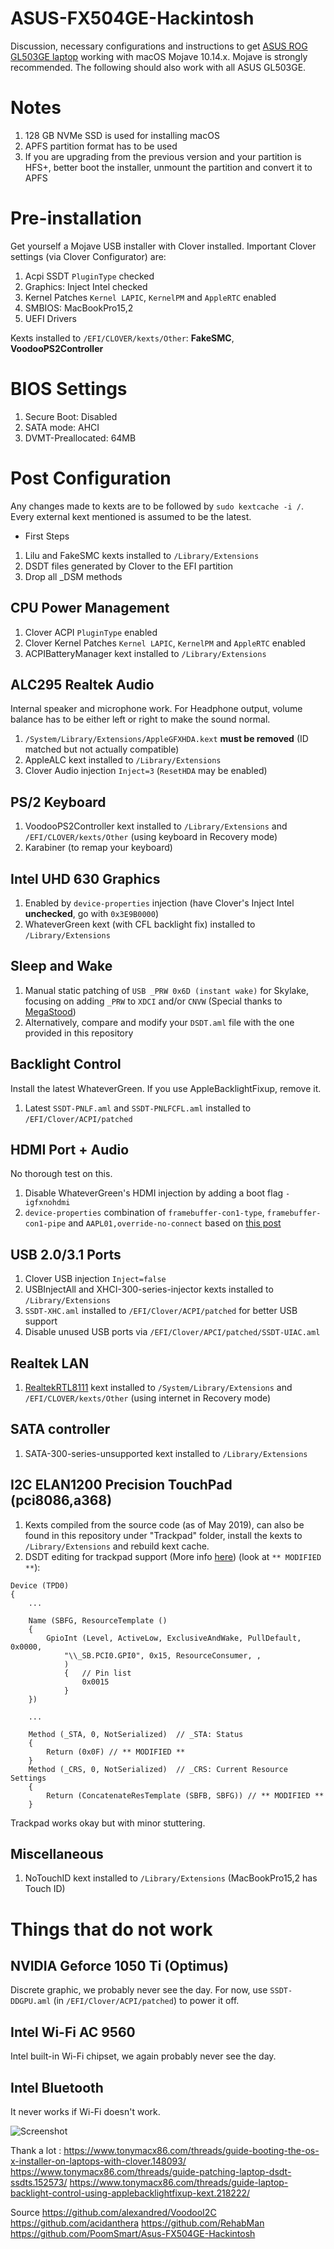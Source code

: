 # ASUS-FX504GE-Hackintosh
Discussion, necessary configurations and instructions to get [ASUS ROG GL503GE laptop](https://www.asus.com/id/ROG-Republic-Of-Gamers/ROG-Strix-GL503/) working with macOS Mojave 10.14.x. Mojave is strongly recommended. The following should also work with all ASUS GL503GE.

# Notes
1. 128 GB NVMe SSD is used for installing macOS
2. APFS partition format has to be used
3. If you are upgrading from the previous version and your partition is HFS+, better boot the installer, unmount the partition and convert it to APFS

# Pre-installation
Get yourself a Mojave USB installer with Clover installed. Important Clover settings (via Clover Configurator) are:
1. Acpi SSDT `PluginType` checked
2. Graphics: Inject Intel checked
3. Kernel Patches `Kernel LAPIC`, `KernelPM` and `AppleRTC` enabled
4. SMBIOS: MacBookPro15,2
5. UEFI Drivers
 
Kexts installed to `/EFI/CLOVER/kexts/Other`: **FakeSMC**, **VoodooPS2Controller**

# BIOS Settings
1. Secure Boot: Disabled
2. SATA mode: AHCI
3. DVMT-Preallocated: 64MB

# Post Configuration
Any changes made to kexts are to be followed by `sudo kextcache -i /`.
Every external kext mentioned is assumed to be the latest.
- First Steps
1. Lilu and FakeSMC kexts installed to `/Library/Extensions`
2. DSDT files generated by Clover to the EFI partition
3. Drop all _DSM methods
## CPU Power Management
1. Clover ACPI `PluginType` enabled
2. Clover Kernel Patches `Kernel LAPIC`, `KernelPM` and `AppleRTC` enabled
3. ACPIBatteryManager kext installed to `/Library/Extensions`
## ALC295 Realtek Audio
Internal speaker and microphone work. For Headphone output, volume balance has to be either left or right to make the sound normal.
1. `/System/Library/Extensions/AppleGFXHDA.kext` **must be removed** (ID matched but not actually compatible)
2. AppleALC kext installed to `/Library/Extensions`
3. Clover Audio injection `Inject=3` (`ResetHDA` may be enabled)
## PS/2 Keyboard
1. VoodooPS2Controller kext installed to `/Library/Extensions` and `/EFI/CLOVER/kexts/Other` (using keyboard in Recovery mode)
2. Karabiner (to remap your keyboard)
## Intel UHD 630 Graphics
1. Enabled by `device-properties` injection (have Clover's Inject Intel **unchecked**, go with `0x3E9B0000`)
2. WhateverGreen kext (with CFL backlight fix) installed to `/Library/Extensions`
## Sleep and Wake
1. Manual static patching of `USB _PRW 0x6D (instant wake)` for Skylake, focusing on adding `_PRW` to `XDCI` and/or `CNVW` (Special thanks to [MegaStood](https://github.com/MegaStood/Hackintosh-FX504GE-ES72))
2. Alternatively, compare and modify your `DSDT.aml` file with the one provided in this repository
## Backlight Control
Install the latest WhateverGreen. If you use AppleBacklightFixup, remove it.
1. Latest `SSDT-PNLF.aml` and `SSDT-PNLFCFL.aml` installed to `/EFI/Clover/ACPI/patched`

## HDMI Port + Audio
No thorough test on this.
1. Disable WhateverGreen's HDMI injection by adding a boot flag `-igfxnohdmi`
2. `device-properties` combination of `framebuffer-con1-type`, `framebuffer-con1-pipe` and `AAPL01,override-no-connect` based on [this post](https://www.tonymacx86.com/threads/uhd-630-no-hdmi-audio.265490/page-2#post-1858289)
## USB 2.0/3.1 Ports
1. Clover USB injection `Inject=false`
2. USBInjectAll and XHCI-300-series-injector kexts installed to `/Library/Extensions`
3. `SSDT-XHC.aml` installed to `/EFI/Clover/ACPI/patched` for better USB support
4. Disable unused USB ports via `/EFI/Clover/APCI/patched/SSDT-UIAC.aml`
## Realtek LAN
1. [RealtekRTL8111](https://www.insanelymac.com/forum/topic/287161-new-driver-for-realtek-rtl8111/) kext installed to `/System/Library/Extensions` and `/EFI/CLOVER/kexts/Other` (using internet in Recovery mode)
## SATA controller
1. SATA-300-series-unsupported kext installed to `/Library/Extensions`
## I2C ELAN1200 Precision TouchPad (pci8086,a368)
1. Kexts compiled from the source code (as of May 2019), can also be found in this repository under "Trackpad" folder, install the kexts to `/Library/Extensions` and rebuild kext cache. 
2. DSDT editing for trackpad support (More info [here](https://voodooi2c.github.io/#GPIO%20Pinning/GPIO%20Pinning)) (look at `** MODIFIED **`):
```
Device (TPD0)
{
    ...

    Name (SBFG, ResourceTemplate ()
    {
        GpioInt (Level, ActiveLow, ExclusiveAndWake, PullDefault, 0x0000,
            "\\_SB.PCI0.GPI0", 0x15, ResourceConsumer, ,
            )
            {   // Pin list
                0x0015
            }
    })

    ...

    Method (_STA, 0, NotSerialized)  // _STA: Status
    {
        Return (0x0F) // ** MODIFIED **
    }
    Method (_CRS, 0, NotSerialized)  // _CRS: Current Resource Settings
    {
        Return (ConcatenateResTemplate (SBFB, SBFG)) // ** MODIFIED **
    }
```

Trackpad works okay but with minor stuttering.

## Miscellaneous
1. NoTouchID kext installed to `/Library/Extensions` (MacBookPro15,2 has Touch ID)

# Things that do not work
## NVIDIA Geforce 1050 Ti (Optimus)
Discrete graphic, we probably never see the day. For now, use `SSDT-DDGPU.aml` (in `/EFI/Clover/ACPI/patched`) to power it off.
## Intel Wi-Fi AC 9560
Intel built-in Wi-Fi chipset, we again probably never see the day.
## Intel Bluetooth
It never works if Wi-Fi doesn't work.

![Screenshot](GL503GE-SS?raw=true)



Thank a lot :
https://www.tonymacx86.com/threads/guide-booting-the-os-x-installer-on-laptops-with-clover.148093/
https://www.tonymacx86.com/threads/guide-patching-laptop-dsdt-ssdts.152573/
https://www.tonymacx86.com/threads/guide-laptop-backlight-control-using-applebacklightfixup-kext.218222/


Source
https://github.com/alexandred/VoodooI2C
https://github.com/acidanthera
https://github.com/RehabMan
https://github.com/PoomSmart/Asus-FX504GE-Hackintosh

